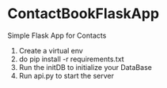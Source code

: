 # ContactBookFlaskApp
Simple Flask App for Contacts
1. Create a virtual env
2. do pip install -r requirements.txt
3. Run the initDB to initialize your DataBase
4. Run api.py to start the server
